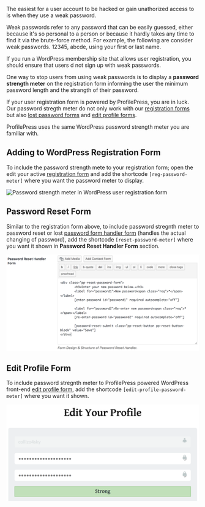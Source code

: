 The easiest for a user account to be hacked or gain unathorized access to is when they use a weak password.

Weak passwords refer to any password that can be easily guessed, either because it's so personal to a person or because it hardly takes any time to find it via the brute-force method. For example, the following are consider weak passwords. 12345, abcde, using your first or last name.

If you run a WordPress membership site that allows user registration, you should ensure that users d not sign up with weak passwords.

One way to stop users from using weak passwords is to display a **password strength meter** on the registration form informing the user the minimum password length and the strangth of their password.

If your user registration form is powered by ProfilePress, you are in luck. Our password stregth meter do not only work with our [registration forms](https://profilepress.net/features/wordpress-front-end-registration-form/) but also [lost password forms](https://profilepress.net/features/wordpress-front-end-password-reset/) and [edit profile forms](https://profilepress.net/features/wordpress-front-end-edit-profile-form/).

ProfilePress uses the same WordPress password strength meter you are familiar with.

## Adding to WordPress Registration Form

To include the password strength mete to your registration form; open the edit your active [registration form](registration-form.md) and add the shortcode `[reg-password-meter]` where you want the password meter to display.

![Password strength meter in WordPress user registration form](https://d13njzr7tvlzz9.cloudfront.net/wp-content/uploads/2015/11/password-strength-meter.png)

## Password Reset Form

Similar to the registration form above, to include password stregnth meter to password reset or lost [password form handler form](password-reset.md) (handles the actual changing of password), add the shortcode `[reset-password-meter]` where you want it shown in **Password Reset Handler Form** section.

![Password reset handler form](img/password-reset-handler-customize.png)

## Edit Profile Form

To include password stregnth meter to ProfilePress powered WordPress front-end [edit profile form](edit-profile.md), add the shortcode `[edit-profile-password-meter]` where you want it shown.

![front-end edit profile form](img/edit-profile-form-password-strength.png)